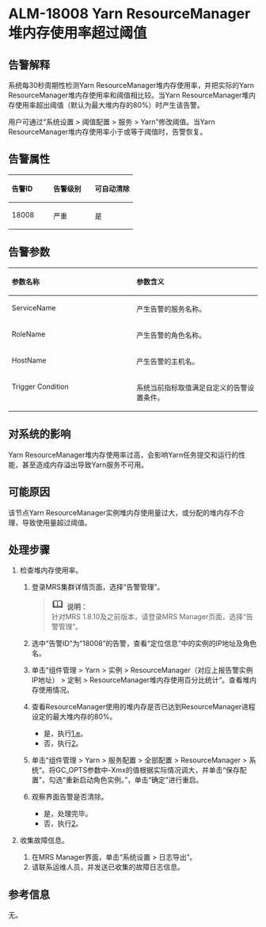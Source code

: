 # ALM-18008 Yarn ResourceManager堆内存使用率超过阈值<a name="ZH-CN_TOPIC_0191883149"></a>

## 告警解释<a name="zh-cn_topic_0191813919_zh-cn_topic_0087039423_section1335609"></a>

系统每30秒周期性检测Yarn ResourceManager堆内存使用率，并把实际的Yarn ResourceManager堆内存使用率和阈值相比较。当Yarn ResourceManager堆内存使用率超出阈值（默认为最大堆内存的80%）时产生该告警。

用户可通过“系统设置 \> 阈值配置 \> 服务 \> Yarn”修改阈值。当Yarn ResourceManager堆内存使用率小于或等于阈值时，告警恢复。

## 告警属性<a name="zh-cn_topic_0191813919_zh-cn_topic_0087039423_section12020482"></a>

<a name="zh-cn_topic_0191813919_zh-cn_topic_0087039423_table9634977"></a>
<table><thead align="left"><tr id="zh-cn_topic_0191813919_zh-cn_topic_0087039423_row15805238"><th class="cellrowborder" valign="top" width="33.33333333333333%" id="mcps1.1.4.1.1"><p id="zh-cn_topic_0191813919_zh-cn_topic_0087039423_p5155867"><a name="zh-cn_topic_0191813919_zh-cn_topic_0087039423_p5155867"></a><a name="zh-cn_topic_0191813919_zh-cn_topic_0087039423_p5155867"></a>告警ID</p>
</th>
<th class="cellrowborder" valign="top" width="33.33333333333333%" id="mcps1.1.4.1.2"><p id="zh-cn_topic_0191813919_zh-cn_topic_0087039423_p14972060"><a name="zh-cn_topic_0191813919_zh-cn_topic_0087039423_p14972060"></a><a name="zh-cn_topic_0191813919_zh-cn_topic_0087039423_p14972060"></a>告警级别</p>
</th>
<th class="cellrowborder" valign="top" width="33.33333333333333%" id="mcps1.1.4.1.3"><p id="zh-cn_topic_0191813919_zh-cn_topic_0087039423_p4777379"><a name="zh-cn_topic_0191813919_zh-cn_topic_0087039423_p4777379"></a><a name="zh-cn_topic_0191813919_zh-cn_topic_0087039423_p4777379"></a>可自动清除</p>
</th>
</tr>
</thead>
<tbody><tr id="zh-cn_topic_0191813919_zh-cn_topic_0087039423_row51423381"><td class="cellrowborder" valign="top" width="33.33333333333333%" headers="mcps1.1.4.1.1 "><p id="zh-cn_topic_0191813919_zh-cn_topic_0087039423_p4544348"><a name="zh-cn_topic_0191813919_zh-cn_topic_0087039423_p4544348"></a><a name="zh-cn_topic_0191813919_zh-cn_topic_0087039423_p4544348"></a>18008</p>
</td>
<td class="cellrowborder" valign="top" width="33.33333333333333%" headers="mcps1.1.4.1.2 "><p id="zh-cn_topic_0191813919_zh-cn_topic_0087039423_p32547936"><a name="zh-cn_topic_0191813919_zh-cn_topic_0087039423_p32547936"></a><a name="zh-cn_topic_0191813919_zh-cn_topic_0087039423_p32547936"></a>严重</p>
</td>
<td class="cellrowborder" valign="top" width="33.33333333333333%" headers="mcps1.1.4.1.3 "><p id="zh-cn_topic_0191813919_zh-cn_topic_0087039423_p19137160"><a name="zh-cn_topic_0191813919_zh-cn_topic_0087039423_p19137160"></a><a name="zh-cn_topic_0191813919_zh-cn_topic_0087039423_p19137160"></a>是</p>
</td>
</tr>
</tbody>
</table>

## 告警参数<a name="zh-cn_topic_0191813919_zh-cn_topic_0087039423_section41075474"></a>

<a name="zh-cn_topic_0191813919_zh-cn_topic_0087039423_table6606141"></a>
<table><thead align="left"><tr id="zh-cn_topic_0191813919_zh-cn_topic_0087039423_row49320909"><th class="cellrowborder" valign="top" width="50%" id="mcps1.1.3.1.1"><p id="zh-cn_topic_0191813919_zh-cn_topic_0087039423_p35570664"><a name="zh-cn_topic_0191813919_zh-cn_topic_0087039423_p35570664"></a><a name="zh-cn_topic_0191813919_zh-cn_topic_0087039423_p35570664"></a>参数名称</p>
</th>
<th class="cellrowborder" valign="top" width="50%" id="mcps1.1.3.1.2"><p id="zh-cn_topic_0191813919_zh-cn_topic_0087039423_p62651540"><a name="zh-cn_topic_0191813919_zh-cn_topic_0087039423_p62651540"></a><a name="zh-cn_topic_0191813919_zh-cn_topic_0087039423_p62651540"></a>参数含义</p>
</th>
</tr>
</thead>
<tbody><tr id="zh-cn_topic_0191813919_zh-cn_topic_0087039423_row41609976"><td class="cellrowborder" valign="top" width="50%" headers="mcps1.1.3.1.1 "><p id="zh-cn_topic_0191813919_zh-cn_topic_0087039423_p14964925"><a name="zh-cn_topic_0191813919_zh-cn_topic_0087039423_p14964925"></a><a name="zh-cn_topic_0191813919_zh-cn_topic_0087039423_p14964925"></a>ServiceName</p>
</td>
<td class="cellrowborder" valign="top" width="50%" headers="mcps1.1.3.1.2 "><p id="zh-cn_topic_0191813919_zh-cn_topic_0087039423_p4199435"><a name="zh-cn_topic_0191813919_zh-cn_topic_0087039423_p4199435"></a><a name="zh-cn_topic_0191813919_zh-cn_topic_0087039423_p4199435"></a>产生告警的服务名称。</p>
</td>
</tr>
<tr id="zh-cn_topic_0191813919_zh-cn_topic_0087039423_row37794916"><td class="cellrowborder" valign="top" width="50%" headers="mcps1.1.3.1.1 "><p id="zh-cn_topic_0191813919_zh-cn_topic_0087039423_p41489361"><a name="zh-cn_topic_0191813919_zh-cn_topic_0087039423_p41489361"></a><a name="zh-cn_topic_0191813919_zh-cn_topic_0087039423_p41489361"></a>RoleName</p>
</td>
<td class="cellrowborder" valign="top" width="50%" headers="mcps1.1.3.1.2 "><p id="zh-cn_topic_0191813919_zh-cn_topic_0087039423_p5195099"><a name="zh-cn_topic_0191813919_zh-cn_topic_0087039423_p5195099"></a><a name="zh-cn_topic_0191813919_zh-cn_topic_0087039423_p5195099"></a>产生告警的角色名称。</p>
</td>
</tr>
<tr id="zh-cn_topic_0191813919_zh-cn_topic_0087039423_row46755894"><td class="cellrowborder" valign="top" width="50%" headers="mcps1.1.3.1.1 "><p id="zh-cn_topic_0191813919_zh-cn_topic_0087039423_p29131061"><a name="zh-cn_topic_0191813919_zh-cn_topic_0087039423_p29131061"></a><a name="zh-cn_topic_0191813919_zh-cn_topic_0087039423_p29131061"></a>HostName</p>
</td>
<td class="cellrowborder" valign="top" width="50%" headers="mcps1.1.3.1.2 "><p id="zh-cn_topic_0191813919_zh-cn_topic_0087039423_p10805765"><a name="zh-cn_topic_0191813919_zh-cn_topic_0087039423_p10805765"></a><a name="zh-cn_topic_0191813919_zh-cn_topic_0087039423_p10805765"></a>产生告警的主机名。</p>
</td>
</tr>
<tr id="zh-cn_topic_0191813919_zh-cn_topic_0087039423_row30143027"><td class="cellrowborder" valign="top" width="50%" headers="mcps1.1.3.1.1 "><p id="zh-cn_topic_0191813919_zh-cn_topic_0087039423_p25666111"><a name="zh-cn_topic_0191813919_zh-cn_topic_0087039423_p25666111"></a><a name="zh-cn_topic_0191813919_zh-cn_topic_0087039423_p25666111"></a>Trigger Condition</p>
</td>
<td class="cellrowborder" valign="top" width="50%" headers="mcps1.1.3.1.2 "><p id="zh-cn_topic_0191813919_zh-cn_topic_0087039423_p65689071"><a name="zh-cn_topic_0191813919_zh-cn_topic_0087039423_p65689071"></a><a name="zh-cn_topic_0191813919_zh-cn_topic_0087039423_p65689071"></a>系统当前指标取值满足自定义的告警设置条件。</p>
</td>
</tr>
</tbody>
</table>

## 对系统的影响<a name="zh-cn_topic_0191813919_zh-cn_topic_0087039423_section34134946"></a>

Yarn ResourceManager堆内存使用率过高，会影响Yarn任务提交和运行的性能，甚至造成内存溢出导致Yarn服务不可用。

## 可能原因<a name="zh-cn_topic_0191813919_zh-cn_topic_0087039423_section38779059"></a>

该节点Yarn ResourceManager实例堆内存使用量过大，或分配的堆内存不合理，导致使用量超过阈值。

## 处理步骤<a name="zh-cn_topic_0191813919_zh-cn_topic_0087039423_section13467214"></a>

1.  检查堆内存使用率。
    1.  登录MRS集群详情页面，选择“告警管理”。

        >![](public_sys-resources/icon-note.gif) **说明：**   
        >针对MRS 1.8.10及之前版本，请登录MRS Manager页面，选择“告警管理”。  

    2.  选中“告警ID”为“18008”的告警，查看“定位信息”中的实例的IP地址及角色名。
    3.  单击“组件管理 \> Yarn \> 实例 \> ResourceManager（对应上报告警实例IP地址） \> 定制 \> ResourceManager堆内存使用百分比统计“。查看堆内存使用情况。
    4.  查看ResourceManager使用的堆内存是否已达到ResourceManager进程设定的最大堆内存的80%。
        -   是，执行[1.e](#zh-cn_topic_0191813919_li1011493181634)。
        -   否，执行[2](#zh-cn_topic_0191813919_li572522141314)。

    5.  <a name="zh-cn_topic_0191813919_li1011493181634"></a>单击“组件管理 \> Yarn \> 服务配置 \> 全部配置 \> ResourceManager \> 系统“。将GC\_OPTS参数中-Xmx的值根据实际情况调大，并单击“保存配置”，勾选“重新启动角色实例。”，单击“确定”进行重启。
    6.  观察界面告警是否清除。
        -   是，处理完毕。
        -   否，执行[2](#zh-cn_topic_0191813919_li572522141314)。

2.  <a name="zh-cn_topic_0191813919_li572522141314"></a>收集故障信息。
    1.  在MRS Manager界面，单击“系统设置 \> 日志导出”。
    2.  请联系运维人员，并发送已收集的故障日志信息。


## 参考信息<a name="zh-cn_topic_0191813919_zh-cn_topic_0087039423_section54096069"></a>

无。

